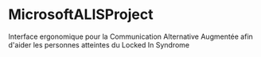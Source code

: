 # MicrosoftALISProject
Interface ergonomique pour la Communication Alternative Augmentée afin d'aider les personnes atteintes du Locked In Syndrome
